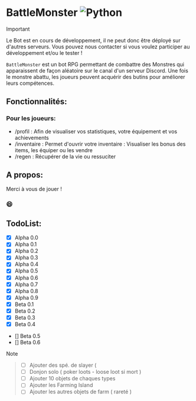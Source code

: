 # BattleMonster ![Python](https://img.shields.io/badge/python-3670A0?style=for-the-badge&logo=python&logoColor=ffdd54)

>[!IMPORTANT]
> Le Bot est en cours de développement, il ne peut donc être déployé sur d'autres serveurs.
> Vous pouvez nous contacter si vous voulez participer au développement et/ou le tester !

`BattleMonster` est un bot RPG permettant de combattre des Monstres qui apparaissent de façon aléatoire sur le canal d'un serveur Discord.
Une fois le monstre abattu, les joueurs peuvent acquérir des butins pour améliorer leurs compétences.

## Fonctionnalités:
### Pour les joueurs: 
- /profil : Afin de visualiser vos statistiques, votre équipement et vos achievements
- /inventaire : Permet d'ouvrir votre inventaire : Visualiser les bonus des items, les équiper ou les vendre
- /regen : Récupérer de la vie ou ressuciter

## A propos:


Merci à vous de jouer !
### 😄

## TodoList:
- [X] Alpha 0.0
- [X] Alpha 0.1
- [X] Alpha 0.2
- [X] Alpha 0.3
- [X] Alpha 0.4
- [X] Alpha 0.5
- [X] Alpha 0.6
- [X] Alpha 0.7
- [X] Alpha 0.8
- [X] Alpha 0.9
- [X] Beta 0.1
- [X] Beta 0.2
- [X] Beta 0.3
- [X] Beta 0.4
- [] Beta 0.5
- [] Beta 0.6


>[!NOTE]
>> - [ ] Ajouter des spé. de slayer ( 
>> - [ ] Donjon solo ( poker loots - loose loot si mort )
>> - [ ] Ajouter 10 objets de chaques types
>> - [ ] Ajouter les Farming Island
>> - [ ] Ajouter les autres objets de farm ( rareté )


